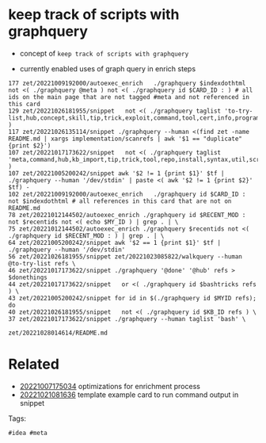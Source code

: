 # keep track of scripts with graphquery

- concept of `keep track of scripts with graphquery`

- currently enabled uses of graph query in enrich steps
```
177 zet/20221009192000/autoexec_enrich   ./graphquery $indexdothtml not <( ./graphquery @meta ) not <( ./graphquery id $CARD_ID : ) # all ids on the main page that are not tagged #meta and not referenced in this card
129 zet/20221026181955/snippet   not <( ./graphquery taglist 'to-try-list,hub,concept,skill,tip,trick,exploit,command,tool,cert,info,program,privesc,analysis' )
117 zet/20221026135114/snippet ./graphquery --human <(find zet -name README.md | xargs implementation/scanrefs | awk '$1 == "duplicate" {print $2}')
107 zet/20221017173622/snippet   not <( ./graphquery taglist 'meta,command,hub,kb_import,tip,trick,tool,repo,install,syntax,util,script' )
107 zet/20221005200242/snippet awk '$2 != 1 {print $1}' $tf | ./graphquery --human '/dev/stdin' | paste <( awk '$2 != 1 {print $2}' $tf) -
102 zet/20221009192000/autoexec_enrich   ./graphquery id $CARD_ID : not $indexdothtml # all references in this card that are not on README.md
78 zet/20221012144502/autoexec_enrich ./graphquery id $RECENT_MOD : not $recentids not <( echo $MY_ID ) | grep . | \
75 zet/20221012144502/autoexec_enrich ./graphquery $recentids not <( ./graphquery id $RECENT_MOD : ) | grep . | \
64 zet/20221005200242/snippet awk '$2 == 1 {print $1}' $tf | ./graphquery --human '/dev/stdin'
56 zet/20221026181955/snippet zet/20221023085822/walkquery --human @to-try-list refs \
46 zet/20221017173622/snippet ./graphquery '@done' '@hub' refs > $donethings
44 zet/20221017173622/snippet   or <( ./graphquery id $bashtricks refs ) \
43 zet/20221005200242/snippet for id in $(./graphquery id $MYID refs); do
40 zet/20221026181955/snippet   not <( ./graphquery id $KB_ID refs ) \
37 zet/20221017173622/snippet ./graphquery --human taglist 'bash' \
```

` zet/20221028014614/README.md `

# Related

- [20221007175034](/zet/20221007175034/README.md) optimizations for enrichment process
- [20221021081636](/zet/20221021081636/README.md) template example card to run command output in snippet

Tags:

    #idea #meta
